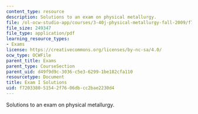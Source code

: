 ```yaml
---
content_type: resource
description: Solutions to an exam on physical metallurgy.
file: /ol-ocw-studio-app/courses/3-40j-physical-metallurgy-fall-2009/f720338051542f7606dbcc2bae2230d4_MIT3_40JF09_exam1_sol.pdf
file_size: 249347
file_type: application/pdf
learning_resource_types:
- Exams
license: https://creativecommons.org/licenses/by-nc-sa/4.0/
ocw_type: OCWFile
parent_title: Exams
parent_type: CourseSection
parent_uid: d49f9d9c-3036-c5e3-6299-1be182cfa110
resourcetype: Document
title: Exam I Solutions
uid: f7203380-5154-2f76-06db-cc2bae2230d4
---
```

Solutions to an exam on physical metallurgy.